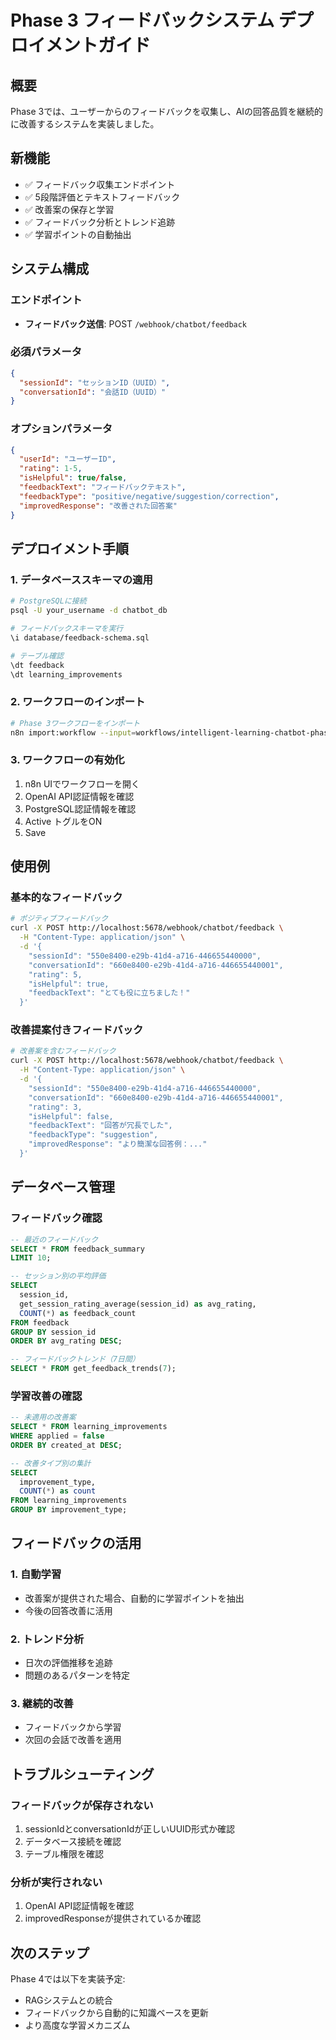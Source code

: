 # Phase 3 フィードバックシステム デプロイメントガイド

## 概要
Phase 3では、ユーザーからのフィードバックを収集し、AIの回答品質を継続的に改善するシステムを実装しました。

## 新機能
- ✅ フィードバック収集エンドポイント
- ✅ 5段階評価とテキストフィードバック
- ✅ 改善案の保存と学習
- ✅ フィードバック分析とトレンド追跡
- ✅ 学習ポイントの自動抽出

## システム構成

### エンドポイント
- **フィードバック送信**: POST `/webhook/chatbot/feedback`

### 必須パラメータ
```json
{
  "sessionId": "セッションID（UUID）",
  "conversationId": "会話ID（UUID）"
}
```

### オプションパラメータ
```json
{
  "userId": "ユーザーID",
  "rating": 1-5,
  "isHelpful": true/false,
  "feedbackText": "フィードバックテキスト",
  "feedbackType": "positive/negative/suggestion/correction",
  "improvedResponse": "改善された回答案"
}
```

## デプロイメント手順

### 1. データベーススキーマの適用

```bash
# PostgreSQLに接続
psql -U your_username -d chatbot_db

# フィードバックスキーマを実行
\i database/feedback-schema.sql

# テーブル確認
\dt feedback
\dt learning_improvements
```

### 2. ワークフローのインポート

```bash
# Phase 3ワークフローをインポート
n8n import:workflow --input=workflows/intelligent-learning-chatbot-phase3-feedback.json
```

### 3. ワークフローの有効化

1. n8n UIでワークフローを開く
2. OpenAI API認証情報を確認
3. PostgreSQL認証情報を確認
4. Active トグルをON
5. Save

## 使用例

### 基本的なフィードバック

```bash
# ポジティブフィードバック
curl -X POST http://localhost:5678/webhook/chatbot/feedback \
  -H "Content-Type: application/json" \
  -d '{
    "sessionId": "550e8400-e29b-41d4-a716-446655440000",
    "conversationId": "660e8400-e29b-41d4-a716-446655440001",
    "rating": 5,
    "isHelpful": true,
    "feedbackText": "とても役に立ちました！"
  }'
```

### 改善提案付きフィードバック

```bash
# 改善案を含むフィードバック
curl -X POST http://localhost:5678/webhook/chatbot/feedback \
  -H "Content-Type: application/json" \
  -d '{
    "sessionId": "550e8400-e29b-41d4-a716-446655440000",
    "conversationId": "660e8400-e29b-41d4-a716-446655440001",
    "rating": 3,
    "isHelpful": false,
    "feedbackText": "回答が冗長でした",
    "feedbackType": "suggestion",
    "improvedResponse": "より簡潔な回答例：..."
  }'
```

## データベース管理

### フィードバック確認

```sql
-- 最近のフィードバック
SELECT * FROM feedback_summary
LIMIT 10;

-- セッション別の平均評価
SELECT 
  session_id,
  get_session_rating_average(session_id) as avg_rating,
  COUNT(*) as feedback_count
FROM feedback
GROUP BY session_id
ORDER BY avg_rating DESC;

-- フィードバックトレンド（7日間）
SELECT * FROM get_feedback_trends(7);
```

### 学習改善の確認

```sql
-- 未適用の改善案
SELECT * FROM learning_improvements
WHERE applied = false
ORDER BY created_at DESC;

-- 改善タイプ別の集計
SELECT 
  improvement_type,
  COUNT(*) as count
FROM learning_improvements
GROUP BY improvement_type;
```

## フィードバックの活用

### 1. 自動学習
- 改善案が提供された場合、自動的に学習ポイントを抽出
- 今後の回答改善に活用

### 2. トレンド分析
- 日次の評価推移を追跡
- 問題のあるパターンを特定

### 3. 継続的改善
- フィードバックから学習
- 次回の会話で改善を適用

## トラブルシューティング

### フィードバックが保存されない
1. sessionIdとconversationIdが正しいUUID形式か確認
2. データベース接続を確認
3. テーブル権限を確認

### 分析が実行されない
1. OpenAI API認証情報を確認
2. improvedResponseが提供されているか確認

## 次のステップ

Phase 4では以下を実装予定:
- RAGシステムとの統合
- フィードバックから自動的に知識ベースを更新
- より高度な学習メカニズム